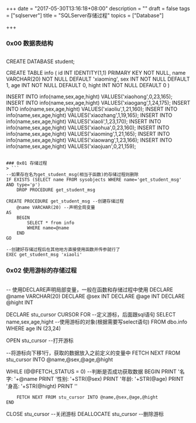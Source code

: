 +++
date = "2017-05-30T13:16:18+08:00"
description = ""
draft = false
tags = ["sqlserver"]
title = "SQLServer存储过程"
topics = ["Database"]

+++

### 0x00 数据表结构
> ```
CREATE DATABASE student;

CREATE TABLE info
(
    id INT IDENTITY(1,1) PRIMARY KEY NOT NULL,
    name VARCHAR(20) NOT NULL DEFAULT 'xiaoming',
    sex INT NOT NULL DEFAULT 1,
    age INT NOT NULL DEFAULT 0,
    hight INT NOT NULL DEFAULT 0
)

INSERT INTO info(name,sex,age,hight) VALUES('xiaohong',0,23,165);
INSERT INTO info(name,sex,age,hight) VALUES('xiaogang',1,24,175);
INSERT INTO info(name,sex,age,hight) VALUES('xiaoliu',1,21,160);
INSERT INTO info(name,sex,age,hight) VALUES('xiaozhang',1,19,165);
INSERT INTO info(name,sex,age,hight) VALUES('xiaoli',1,23,170);
INSERT INTO info(name,sex,age,hight) VALUES('xiaohua',0,23,160);
INSERT INTO info(name,sex,age,hight) VALUES('xiaoming',1,21,165);
INSERT INTO info(name,sex,age,hight) VALUES('xiaowang',1,23,166);
INSERT INTO info(name,sex,age,hight) VALUES('xiaojuan',0,21,159);
```

### 0x01 存储过程
> ```
--如果存在名为get_student_msg(相当于函数)的存储过程则删除
IF EXISTS (SELECT name FROM sysobjects WHERE name='get_student_msg' AND type='p')
    DROP PROCEDURE get_student_msg

CREATE PROCEDURE get_student_msg --创建存储过程
    @name VARCHAR(20) --声明全局变量
AS
    BEGIN
        SELECT * from info
        WHERE name=@name
    END
GO

--创建好存储过程后在其他地方直接使用函数并传参就行了
EXEC get_student_msg 'xiaoli'
```

### 0x02 使用游标的存储过程
> ```
-- 使用DECLARE声明局部变量，一般在函数和存储过程中使用
DECLARE @name VARCHAR(20)
DECLARE @sex INT
DECLARE @age INT
DECLARE @hight INT

DECLARE stu_cursor CURSOR FOR --定义游标，后面跟sql语句
SELECT name,sex,age,hight --使用游标的对象(根据需要写select语句)
FROM dbo.info
WHERE age IN (23,24)

OPEN stu_cursor --打开游标

--将游标向下移1行，获取的数据放入之前定义的变量中
FETCH NEXT FROM stu_cursor INTO @name,@sex,@age,@hight

WHILE (@@FETCH_STATUS = 0) --判断是否成功获取数据
    BEGIN
        PRINT '名字: '+@name
        PRINT '性别: '+STR(@sex)
        PRINT '年龄: '+STR(@age)
        PRINT '身高: '+STR(@hight)
        PRINT ''

        FETCH NEXT FROM stu_cursor INTO @name,@sex,@age,@hight
    END

CLOSE stu_cursor --关闭游标
DEALLOCATE stu_cursor --删除游标
```